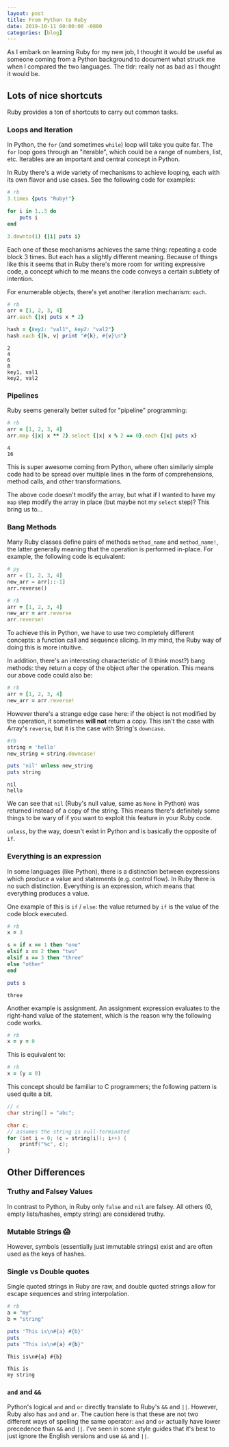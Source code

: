 ```yaml
---
layout: post
title: From Python to Ruby
date: 2019-10-11 00:00:00 -0800
categories: [blog]
---
```


As I embark on learning Ruby for my new job, I thought it would be useful as someone coming from a Python background to document what struck me when I compared the two languages. The tldr: really not as bad as I thought it would be.
 <!--excerpt-->

## Lots of nice shortcuts

Ruby provides a ton of shortcuts to carry out common tasks.

### Loops and Iteration

In Python, the <code>for</code> (and sometimes <code>while</code>) loop will take you quite far. The <code>for</code> loop goes through an "iterable", which could be a range of numbers, list, etc. Iterables are an important and central concept in Python.

In Ruby there's a wide variety of mechanisms to achieve looping, each with its own flavor and use cases. See the following code for examples:

```ruby
# rb
3.times {puts "Ruby!"}

for i in 1..3 do
    puts i
end

3.downto(1) {|i| puts i}
```

Each one of these mechanisms achieves the same thing: repeating a code block 3 times. But each has a slightly different meaning. Because of things like this it seems that in Ruby there's more room for writing expressive code, a concept which to me means the code conveys a certain subtlety of intention.

For enumerable objects, there's yet another iteration mechanism: <code>each</code>.

```ruby
# rb
arr = [1, 2, 3, 4]
arr.each {|x| puts x * 2}

hash = {key1: "val1", key2: "val2"}
hash.each {|k, v| print "#{k}, #{v}\n"}
```
```
2
4
6
8
key1, val1
key2, val2
```

### Pipelines

Ruby seems generally better suited for "pipeline" programming:

```ruby
# rb
arr = [1, 2, 3, 4]
arr.map {|x| x ** 2}.select {|x| x % 2 == 0}.each {|x| puts x}
```
```
4
16
```

This is super awesome coming from Python, where often similarly simple code had to be spread over multiple lines in the form of comprehensions, method calls, and other transformations.

The above code doesn't modify the array, but what if I wanted to have my <code>map</code> step modify the array in place (but maybe not my <code>select</code> step)? This bring us to...

### Bang Methods

Many Ruby classes define pairs of methods <code>method_name</code> and <code>method_name!</code>, the latter generally meaning that the operation is performed in-place. For example, the following code is equivalent:

```python
# py
arr = [1, 2, 3, 4]
new_arr = arr[::-1]
arr.reverse()
```

```ruby
# rb
arr = [1, 2, 3, 4]
new_arr = arr.reverse
arr.reverse!
```

To achieve this in Python, we have to use two completely different concepts: a function call and sequence slicing. In my mind, the Ruby way of doing this is more intuitive.

In addition, there's an interesting characteristic of (I think most?) bang methods: they return a copy of the object after the operation. This means our above code could also be:

```ruby
# rb
arr = [1, 2, 3, 4]
new_arr = arr.reverse!
```

However there's a strange edge case here: if the object is not modified by the operation, it sometimes **will not** return a copy. This isn't the case with Array's <code>reverse</code>, but it is the case with String's <code>downcase</code>.

```ruby
#rb
string = 'hello'
new_string = string.downcase!

puts 'nil' unless new_string
puts string
```
```
nil
hello
```

We can see that <code>nil</code> (Ruby's null value, same as <code>None</code> in Python) was returned instead of a copy of the string. This means there's definitely some things to be wary of if you want to exploit this feature in your Ruby code.

<code>unless</code>, by the way, doesn't exist in Python and is basically the opposite of <code>if</code>.

### Everything is an expression

In some languages (like Python), there is a distinction between expressions which produce a value and statements (e.g. control flow). In Ruby there is no such distinction. Everything is an expression, which means that everything produces a value.

One example of this is <code>if</code> / <code>else</code>: the value returned by <code>if</code> is the value of the code block executed.

```ruby
# rb
x = 3

s = if x == 1 then "one"
elsif x == 2 then "two"
elsif x == 3 then "three"
else "other"
end

puts s
```
```
three
```

Another example is assignment. An assignment expression evaluates to the right-hand value of the statement, which is the reason why the following code works.

```ruby
# rb
x = y = 0
```

This is equivalent to:

```ruby
# rb
x = (y = 0)
```

This concept should be familiar to C programmers; the following pattern is used quite a bit.

```c
// c
char string[] = "abc";

char c;
// assumes the string is null-terminated
for (int i = 0; (c = string[i]); i++) {
    printf("%c", c);
}
```

## Other Differences

### Truthy and Falsey Values

In contrast to Python, in Ruby only <code>false</code> and <code>nil</code> are falsey. All others (0, empty lists/hashes, empty string) are considered truthy.

### Mutable Strings 😱

However, symbols (essentially just immutable strings) exist and are often used as the keys of hashes.

### Single vs Double quotes

Single quoted strings in Ruby are raw, and double quoted strings allow for escape sequences and string interpolation.

```ruby
# rb
a = "my"
b = "string"

puts 'This is\n#{a} #{b}'
puts
puts "This is\n#{a} #{b}"
```
```
This is\n#{a} #{b}

This is
my string
```

### <code>and</code> and <code>&&</code>

Python's logical <code>and</code> and <code>or</code> directly translate to Ruby's <code>&&</code> and <code>||</code>. However, Ruby also has <code>and</code> and <code>or</code>. The caution here is that these are not two different ways of spelling the same operator: <code>and</code> and <code>or</code> actually have lower precedence than <code>&&</code> and <code>||</code>. I've seen in some style guides that it's best to just ignore the English versions and use <code>&&</code> and <code>||</code>.
